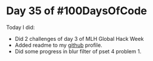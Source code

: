 # Day 35 of #100DaysOfCode 

Today I did:
- Did 2 challenges of day 3 of MLH Global Hack Week
- Added readme to my [github](https://github.com/AnantLuthra) profile.
- Did some progress in blur filter of pset 4 problem 1.
